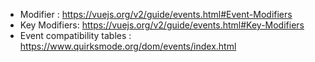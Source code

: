 - Modifier : https://vuejs.org/v2/guide/events.html#Event-Modifiers
- Key Modifiers: https://vuejs.org/v2/guide/events.html#Key-Modifiers
- Event compatibility tables : https://www.quirksmode.org/dom/events/index.html
